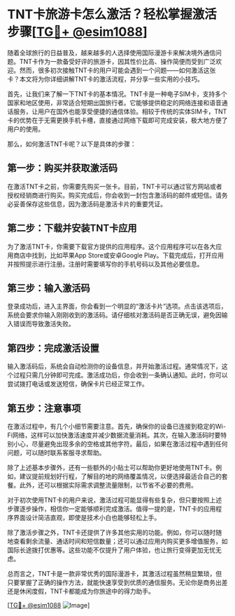 # TNT卡旅游卡怎么激活？轻松掌握激活步骤[[TG💪+ @esim1088](https://t.me/s/esim1088)]

随着全球旅行的日益普及，越来越多的人选择使用国际漫游卡来解决境外通信问题。TNT卡作为一款备受好评的旅游卡，因其性价比高、操作简便而受到广泛欢迎。然而，很多初次接触TNT卡的用户可能会遇到一个问题——如何激活这张卡？本文将为你详细讲解TNT卡的激活流程，并分享一些实用的小技巧。

首先，让我们来了解一下TNT卡的基本情况。TNT卡是一种电子SIM卡，支持多个国家和地区使用，非常适合短期出国旅行者。它能够提供稳定的网络连接和语音通话服务，让用户在国外也能享受便捷的通信体验。相较于传统的实体SIM卡，TNT卡的优势在于无需更换手机卡槽，直接通过网络下载即可完成安装，极大地方便了用户的使用。

那么，如何激活TNT卡呢？以下是具体的步骤：

## **第一步：购买并获取激活码**
在激活TNT卡之前，你需要先购买一张卡。目前，TNT卡可以通过官方网站或者授权经销商进行购买。购买完成后，你会收到一封包含激活码的邮件或短信。请务必妥善保存这些信息，因为激活码是激活卡片的重要凭证。

## **第二步：下载并安装TNT卡应用**
为了激活TNT卡，你需要下载官方提供的应用程序。这个应用程序可以在各大应用商店中找到，比如苹果App Store或安卓Google Play。下载完成后，打开应用并按照提示进行注册。注册时需要填写你的手机号码以及其他必要信息。

## **第三步：输入激活码**
登录成功后，进入主界面，你会看到一个明显的“激活卡片”选项。点击该选项后，系统会要求你输入刚刚收到的激活码。请仔细核对激活码是否正确无误，避免因输入错误而导致激活失败。

## **第四步：完成激活设置**
输入激活码后，系统会自动检测你的设备信息，并开始激活过程。通常情况下，这个过程只需几分钟即可完成。激活成功后，你会收到一条确认通知。此时，你可以尝试拨打电话或发送短信，确保卡片已经正常工作。

## **第五步：注意事项**
在激活过程中，有几个小细节需要注意。首先，确保你的设备已连接到稳定的Wi-Fi网络，这样可以加快激活速度并减少数据流量消耗。其次，在输入激活码时要特别小心，尽量避免出现多余的空格或其他字符。最后，如果在激活过程中遇到任何问题，可以随时联系客服寻求帮助。

除了上述基本步骤外，还有一些额外的小贴士可以帮助你更好地使用TNT卡。例如，建议提前规划好行程，了解目的地的网络覆盖情况，以便选择最适合自己的套餐。此外，还可以根据实际需求调整流量限制，以节省不必要的费用。

对于初次使用TNT卡的用户来说，激活过程可能显得有些复杂，但只要按照上述步骤逐步操作，相信你一定能够顺利完成激活。值得一提的是，TNT卡的应用程序界面设计简洁直观，即使是技术小白也能够轻松上手。

除了激活步骤之外，TNT卡还提供了许多其他实用的功能。例如，你可以随时随地查看剩余流量、通话时间和短信数量；还可以通过应用内购买更多增值服务，如国际长途拨打优惠等。这些功能不仅提升了用户体验，也让旅行变得更加无忧无虑。

总而言之，TNT卡是一款非常优秀的国际漫游卡，其激活过程虽然稍显繁琐，但只要掌握了正确的操作方法，就能快速享受到优质的通信服务。无论你是商务出差还是休闲度假，TNT卡都能成为你旅途中的得力助手。

[[TG💪+ @esim1088](https://t.me/s/esim1088) ![Image](https://i.postimg.cc/4NQfJmqS/Snipaste-2025-05-13-00-14-12.png)]